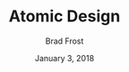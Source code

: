 ---
layout: post
date: January 3, 2018
title: Atomic Design
author: Brad Frost
link: http://atomicdesign.bradfrost.com/
image: images/books/atomic-design.jpg
description: Atomic Design details all that goes into creating and maintaining robust design systems, allowing you to roll out higher quality, more consistent UIs faster than ever before.

---